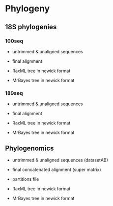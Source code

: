 # Phylogeny

## 18S phylogenies

### 100seq

* untrimmed & unaligned sequences

* final alignment

* RaxML tree in newick format

* MrBayes tree in newick format

### 189seq

* untrimmed & unaligned sequences

* final alignment

* RaxML tree in newick format

* MrBayes tree in newick format


## Phylogenomics

* untrimmed & unaligned sequences (datasetAB)

* final concatenated alignment (super matrix)

* partitions file

* RaxML tree in newick format

* MrBayes tree in newick format
